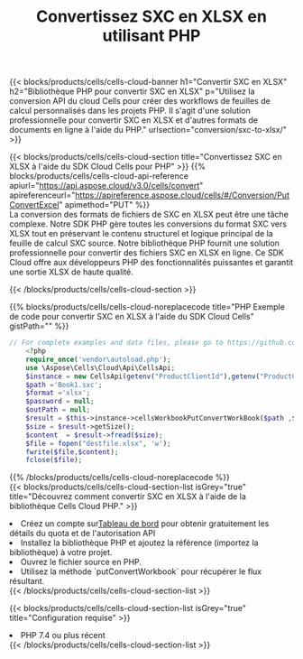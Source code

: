 ﻿---
title:  Convertissez SXC en XLSX en utilisant PHP
description:  Utilisation du SDK Cloud Aspose.Cells pour PHP pour convertir un fichier au format SXC en fichier au format XLSX.
kwords: Excel, Convert SXC to XLSX, REST, PHP
howto: How to convert SXC to XLSX using Aspose.Cells Cloud PHP library.
---
{{< blocks/products/cells/cells-cloud-banner h1="Convertir SXC en XLSX" h2="Bibliothèque PHP pour convertir SXC en XLSX" p="Utilisez la conversion API du cloud Cells pour créer des workflows de feuilles de calcul personnalisés dans les projets PHP. Il s\'agit d\'une solution professionnelle pour convertir SXC en XLSX et d\'autres formats de documents en ligne à l\'aide du PHP." urlsection="conversion/sxc-to-xlsx/" >}}

{{< blocks/products/cells/cells-cloud-section title="Convertissez SXC en XLSX à l\'aide du SDK Cloud Cells pour PHP" >}}
{{% blocks/products/cells/cells-cloud-api-reference apiurl="https://api.aspose.cloud/v3.0/cells/convert" apireferenceurl="https://apireference.aspose.cloud/cells/#/Conversion/PutConvertExcel" apimethod="PUT" %}}
<br/>
La conversion des formats de fichiers de SXC en XLSX peut être une tâche complexe. Notre SDK PHP gère toutes les conversions du format SXC vers XLSX tout en préservant le contenu structurel et logique principal de la feuille de calcul SXC source. Notre bibliothèque PHP fournit une solution professionnelle pour convertir des fichiers SXC en XLSX en ligne. Ce SDK Cloud offre aux développeurs PHP des fonctionnalités puissantes et garantit une sortie XLSX de haute qualité.

{{< /blocks/products/cells/cells-cloud-section >}}

{{% blocks/products/cells/cells-cloud-noreplacecode title="PHP Exemple de code pour convertir SXC en XLSX à l\'aide du SDK Cloud Cells" gistPath="" %}}
 
```php
// For complete examples and data files, please go to https://github.com/aspose-cells-cloud/aspose-cells-cloud-php/
    <?php
    require_once('vendor\autoload.php');
    use \Aspose\Cells\Cloud\Api\CellsApi;
    $instance = new CellsApi(getenv("ProductClientId"),getenv("ProductClientSecret"));
    $path ='Book1.sxc';    
    $format ='xlsx';
    $password = null;
    $outPath = null;      
    $result = $this->instance->cellsWorkbookPutConvertWorkBook($path ,$format, $password,  $outPath);
    $size = $result->getSize();
    $content  = $result->fread($size);
    $file = fopen("destfile.xlsx", 'w');
    fwrite($file,$content);
    fclose($file);
```
 
{{% /blocks/products/cells/cells-cloud-noreplacecode %}}
<br/>
{{< blocks/products/cells/cells-cloud-section-list isGrey="true" title="Découvrez comment convertir SXC en XLSX à l\'aide de la bibliothèque Cells Cloud PHP." >}}
<li> Créez un compte sur<a href="https://dashboard.aspose.cloud/">Tableau de bord</a> pour obtenir gratuitement les détails du quota et de l'autorisation API</li>
<li>Installez la bibliothèque PHP et ajoutez la référence (importez la bibliothèque) à votre projet.</li>
<li>Ouvrez le fichier source en PHP.</li>
<li>Utilisez la méthode `putConvertWorkbook` pour récupérer le flux résultant.</li>
{{< /blocks/products/cells/cells-cloud-section-list >}}

{{< blocks/products/cells/cells-cloud-section-list isGrey="true" title="Configuration requise" >}}
<li>PHP 7.4 ou plus récent</li>
{{< /blocks/products/cells/cells-cloud-section-list >}}
